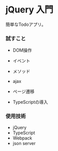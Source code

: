 # jQuery 入門

簡単なTodoアプリ。

### 試すこと

- DOM操作
- イベント
- メソッド

- ajax

- ページ遷移

- TypeScriptの導入

### 使用技術

- jQuery
- TypeScript
- Webpack
- json server
